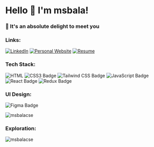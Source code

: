 <h1>Hello 👋 I'm msbala!</h1>
<h3>🌟 It's an absolute delight to meet you</h3>

### Links:

[![LinkedIn](https://img.shields.io/badge/LinkedIn-0077B5?style=for-the-badge&logo=linkedin&logoColor=white)](https://www.linkedin.com/in/leahmvicente/)
[![Personal Website](https://i.imgur.com/pTJjlUS.png)](https://msbalacse.vercel.app/)
[![Resume](https://i.imgur.com/DkeS2Dy.png)](https://drive.google.com/file/d/1XdmI_81HL-W5vEB07eFV6SQxbpneT10i/view)

### Tech Stack:

![HTML](https://img.shields.io/badge/HTML-239120?style=for-the-badge&logo=html5&logoColor=white)
![CSS3 Badge](https://img.shields.io/badge/CSS3-1572B6?logo=css3&logoColor=fff&style=for-the-badge)
![Tailwind CSS Badge](https://img.shields.io/badge/Tailwind%20CSS-06B6D4?logo=tailwindcss&logoColor=fff&style=for-the-badge)
![JavaScript Badge](https://img.shields.io/badge/JavaScript-F7DF1E?logo=javascript&logoColor=000&style=for-the-badge)
![React Badge](https://img.shields.io/badge/React-61DAFB?logo=react&logoColor=000&style=for-the-badge)
![Redux Badge](https://img.shields.io/badge/Redux-764ABC?logo=redux&logoColor=fff&style=for-the-badge)

### UI Design:

![Figma Badge](https://img.shields.io/badge/Figma-F24E1E?logo=figma&logoColor=fff&style=for-the-badge)  

 <!-- 👨‍💻 All of my projects are available at [https://msbalacse.vercel.app/](https://msbalacse.vercel.app/) -->

 <!-- <h3 align="left">Connect with me:</h3>
<p align="left">
<a href="https://dev.to/msbalacse" target="blank"><img align="center" src="https://raw.githubusercontent.com/rahuldkjain/github-profile-readme-generator/master/src/images/icons/Social/devto.svg" alt="msbalacse" height="30" width="40" /></a>
<a href="https://linkedin.com/in/msbalacse" target="blank"><img align="center" src="https://raw.githubusercontent.com/rahuldkjain/github-profile-readme-generator/master/src/images/icons/Social/linked-in-alt.svg" alt="msbalacse" height="30" width="40" /></a>
<a href="https://instagram.com/msbala_" target="blank"><img align="center" src="https://raw.githubusercontent.com/rahuldkjain/github-profile-readme-generator/master/src/images/icons/Social/instagram.svg" alt="msbala_" height="30" width="40" /></a>
<a href="https://discord.gg/msbala_" target="blank"><img align="center" src="https://raw.githubusercontent.com/rahuldkjain/github-profile-readme-generator/master/src/images/icons/Social/discord.svg" alt="msbala_" height="30" width="40" /></a>
</p>-->

<p><img align="center" src="https://github-readme-streak-stats.herokuapp.com/?user=msbalacse&" alt="msbalacse" /></p>

### Exploration:

<p><img align="left" src="https://github-readme-stats.vercel.app/api/top-langs?username=msbalacse&show_icons=true&locale=en&layout=compact" alt="msbalacse" /></p>

